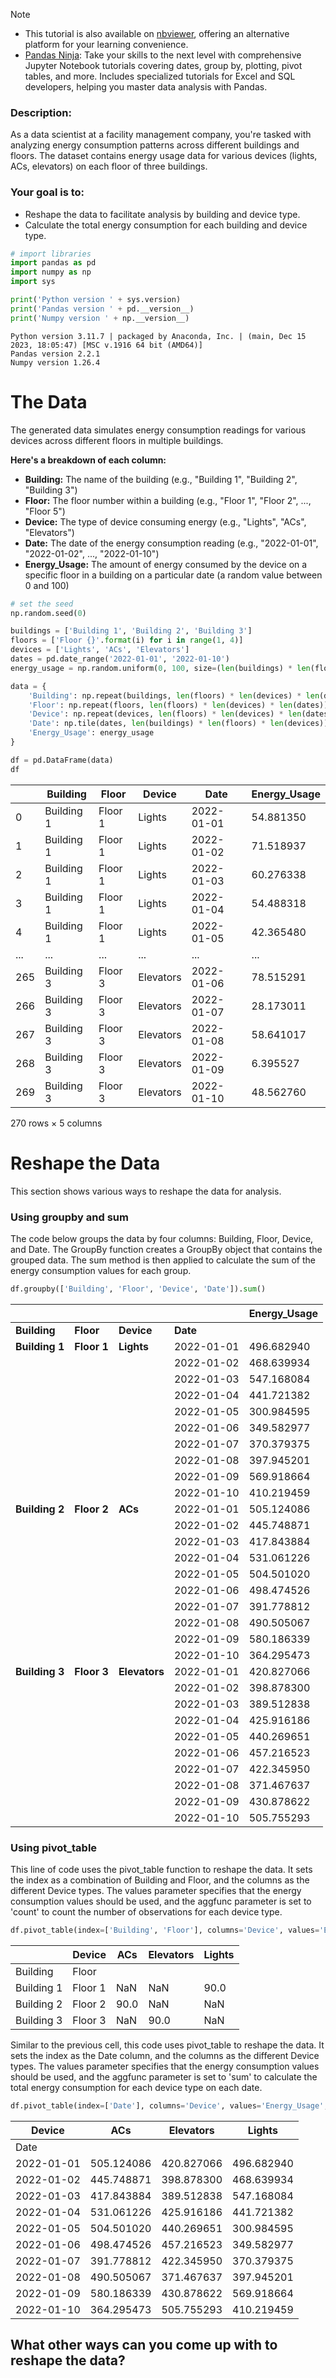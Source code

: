 
> [!NOTE] 
> - This tutorial is also available on [nbviewer](https://nbviewer.org/github/DataWranglerPro/quartz/blob/ac5995c65721a23dfd12fa910265b0a35b3b8891/content/Assets/notebooks/energy_consumption_analysis.ipynb), offering an alternative platform for your learning convenience.
> - [Pandas Ninja](https://hedaro.gumroad.com/l/jVeRh): Take your skills to the next level with comprehensive Jupyter Notebook tutorials covering dates, group by, plotting, pivot tables, and more. Includes specialized tutorials for Excel and SQL developers, helping you master data analysis with Pandas.

### Description:  

As a data scientist at a facility management company, you're tasked with analyzing energy consumption patterns across different buildings and floors. The dataset contains energy usage data for various devices (lights, ACs, elevators) on each floor of three buildings.  

### Your goal is to:  

- Reshape the data to facilitate analysis by building and device type.  
- Calculate the total energy consumption for each building and device type.  

```python
# import libraries
import pandas as pd
import numpy as np
import sys

print('Python version ' + sys.version)
print('Pandas version ' + pd.__version__)
print('Numpy version ' + np.__version__)
```

``` output
Python version 3.11.7 | packaged by Anaconda, Inc. | (main, Dec 15 2023, 18:05:47) [MSC v.1916 64 bit (AMD64)]
Pandas version 2.2.1
Numpy version 1.26.4
```

# The Data  

The generated data simulates energy consumption readings for various devices across different floors in multiple buildings.  

**Here's a breakdown of each column:**  
- **Building:** The name of the building (e.g., "Building 1", "Building 2", "Building 3")  
- **Floor:** The floor number within a building (e.g., "Floor 1", "Floor 2", ..., "Floor 5")  
- **Device:** The type of device consuming energy (e.g., "Lights", "ACs", "Elevators")  
- **Date:** The date of the energy consumption reading (e.g., "2022-01-01", "2022-01-02", ..., "2022-01-10")  
- **Energy_Usage:** The amount of energy consumed by the device on a specific floor in a building on a particular date (a random value between 0 and 100)  


```python
# set the seed
np.random.seed(0)

buildings = ['Building 1', 'Building 2', 'Building 3']
floors = ['Floor {}'.format(i) for i in range(1, 4)]
devices = ['Lights', 'ACs', 'Elevators']
dates = pd.date_range('2022-01-01', '2022-01-10')
energy_usage = np.random.uniform(0, 100, size=(len(buildings) * len(floors) * len(devices) * len(dates)))

data = {
    'Building': np.repeat(buildings, len(floors) * len(devices) * len(dates)),
    'Floor': np.repeat(floors, len(floors) * len(devices) * len(dates)),
    'Device': np.repeat(devices, len(floors) * len(devices) * len(dates)),
    'Date': np.tile(dates, len(buildings) * len(floors) * len(devices)),
    'Energy_Usage': energy_usage
}

df = pd.DataFrame(data)
df
```

|     | Building   | Floor   | Device    | Date       | Energy_Usage |
| --- | ---------- | ------- | --------- | ---------- | ------------ |
| 0   | Building 1 | Floor 1 | Lights    | 2022-01-01 | 54.881350    |
| 1   | Building 1 | Floor 1 | Lights    | 2022-01-02 | 71.518937    |
| 2   | Building 1 | Floor 1 | Lights    | 2022-01-03 | 60.276338    |
| 3   | Building 1 | Floor 1 | Lights    | 2022-01-04 | 54.488318    |
| 4   | Building 1 | Floor 1 | Lights    | 2022-01-05 | 42.365480    |
| ... | ...        | ...     | ...       | ...        | ...          |
| 265 | Building 3 | Floor 3 | Elevators | 2022-01-06 | 78.515291    |
| 266 | Building 3 | Floor 3 | Elevators | 2022-01-07 | 28.173011    |
| 267 | Building 3 | Floor 3 | Elevators | 2022-01-08 | 58.641017    |
| 268 | Building 3 | Floor 3 | Elevators | 2022-01-09 | 6.395527     |
| 269 | Building 3 | Floor 3 | Elevators | 2022-01-10 | 48.562760    |

270 rows × 5 columns

# Reshape the Data  

This section shows various ways to reshape the data for analysis.  

### Using groupby and sum

The code below groups the data by four columns: Building, Floor, Device, and Date. The GroupBy function creates a GroupBy object that contains the grouped data. The sum method is then applied to calculate the sum of the energy consumption values for each group.

```python
df.groupby(['Building', 'Floor', 'Device', 'Date']).sum()
```

|                |             |               |            | Energy_Usage |
| -------------- | ----------- | ------------- | ---------- | ------------ |
| **Building**   | **Floor**   | **Device**    | **Date**   |              |
| **Building 1** | **Floor 1** | **Lights**    | 2022-01-01 | 496.682940   |
|                |             |               | 2022-01-02 | 468.639934   |
|                |             |               | 2022-01-03 | 547.168084   |
|                |             |               | 2022-01-04 | 441.721382   |
|                |             |               | 2022-01-05 | 300.984595   |
|                |             |               | 2022-01-06 | 349.582977   |
|                |             |               | 2022-01-07 | 370.379375   |
|                |             |               | 2022-01-08 | 397.945201   |
|                |             |               | 2022-01-09 | 569.918664   |
|                |             |               | 2022-01-10 | 410.219459   |
| **Building 2** | **Floor 2** | **ACs**       | 2022-01-01 | 505.124086   |
|                |             |               | 2022-01-02 | 445.748871   |
|                |             |               | 2022-01-03 | 417.843884   |
|                |             |               | 2022-01-04 | 531.061226   |
|                |             |               | 2022-01-05 | 504.501020   |
|                |             |               | 2022-01-06 | 498.474526   |
|                |             |               | 2022-01-07 | 391.778812   |
|                |             |               | 2022-01-08 | 490.505067   |
|                |             |               | 2022-01-09 | 580.186339   |
|                |             |               | 2022-01-10 | 364.295473   |
| **Building 3** | **Floor 3** | **Elevators** | 2022-01-01 | 420.827066   |
|                |             |               | 2022-01-02 | 398.878300   |
|                |             |               | 2022-01-03 | 389.512838   |
|                |             |               | 2022-01-04 | 425.916186   |
|                |             |               | 2022-01-05 | 440.269651   |
|                |             |               | 2022-01-06 | 457.216523   |
|                |             |               | 2022-01-07 | 422.345950   |
|                |             |               | 2022-01-08 | 371.467637   |
|                |             |               | 2022-01-09 | 430.878622   |
|                |             |               | 2022-01-10 | 505.755293   |

### Using pivot_table  

This line of code uses the pivot_table function to reshape the data. It sets the index as a combination of Building and Floor, and the columns as the different Device types. The values parameter specifies that the energy consumption values should be used, and the aggfunc parameter is set to 'count' to count the number of observations for each device type.

```python
df.pivot_table(index=['Building', 'Floor'], columns='Device', values='Energy_Usage', aggfunc='count')
```

|            | Device  | ACs  | Elevators | Lights |
| ---------- | ------- | ---- | --------- | ------ |
| Building   | Floor   |      |           |        |
| Building 1 | Floor 1 | NaN  | NaN       | 90.0   |
| Building 2 | Floor 2 | 90.0 | NaN       | NaN    |
| Building 3 | Floor 3 | NaN  | 90.0      | NaN    |


Similar to the previous cell, this code uses pivot_table to reshape the data. It sets the index as the Date column, and the columns as the different Device types. The values parameter specifies that the energy consumption values should be used, and the aggfunc parameter is set to 'sum' to calculate the total energy consumption for each device type on each date.

```python
df.pivot_table(index=['Date'], columns='Device', values='Energy_Usage', aggfunc='sum')
```

| Device     | ACs        | Elevators  | Lights     |
| ---------- | ---------- | ---------- | ---------- |
| Date       |            |            |            |
| 2022-01-01 | 505.124086 | 420.827066 | 496.682940 |
| 2022-01-02 | 445.748871 | 398.878300 | 468.639934 |
| 2022-01-03 | 417.843884 | 389.512838 | 547.168084 |
| 2022-01-04 | 531.061226 | 425.916186 | 441.721382 |
| 2022-01-05 | 504.501020 | 440.269651 | 300.984595 |
| 2022-01-06 | 498.474526 | 457.216523 | 349.582977 |
| 2022-01-07 | 391.778812 | 422.345950 | 370.379375 |
| 2022-01-08 | 490.505067 | 371.467637 | 397.945201 |
| 2022-01-09 | 580.186339 | 430.878622 | 569.918664 |
| 2022-01-10 | 364.295473 | 505.755293 | 410.219459 |

## What other ways can you come up with to reshape the data?